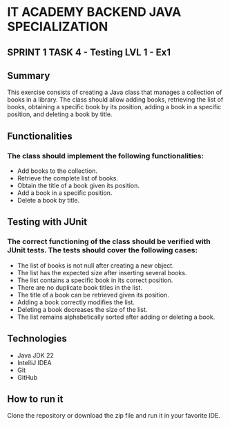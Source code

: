 # IT ACADEMY BACKEND JAVA SPECIALIZATION
## SPRINT 1 TASK 4 - Testing LVL 1 - Ex1

## Summary
This exercise consists of creating a Java class that manages a collection of books in a library. The class should allow adding books, retrieving the list of books, obtaining a specific book by its position, adding a book in a specific position, and deleting a book by title.
## Functionalities
### The class should implement the following functionalities:

- Add books to the collection.
- Retrieve the complete list of books.
- Obtain the title of a book given its position.
- Add a book in a specific position.
- Delete a book by title.

## Testing with JUnit
### The correct functioning of the class should be verified with JUnit tests. The tests should cover the following cases:

- The list of books is not null after creating a new object.
- The list has the expected size after inserting several books.
- The list contains a specific book in its correct position.
- There are no duplicate book titles in the list.
- The title of a book can be retrieved given its position.
- Adding a book correctly modifies the list.
- Deleting a book decreases the size of the list.
- The list remains alphabetically sorted after adding or deleting a book.

## Technologies

- Java JDK 22
- IntelliJ IDEA
- Git 
- GitHub


## How to run it
Clone the repository or download the zip file and run it in your favorite IDE.
